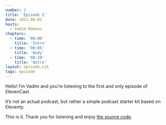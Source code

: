 ```yaml
---
number: 2
title: 'Episode 2'
date: 2021-06-02
hosts:
  - Vadim Makeev
chapters:
  - time: '00:00'
    title: 'Intro'
  - time: '00:05'
    title: 'Body'
  - time: '00:20'
    title: 'Outro'
layout: episode.njk
tags: episode
---
```


Hello! I’m Vadim and you’re listening to the first and only episode of ElevenCast.

It’s not an actual podcast, but rather a simple podcast starter kit based on Eleventy.

This is it. Thank you for listening and enjoy [the source code](https://github.com/pepelsbey/elevencast).
